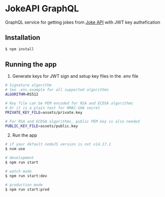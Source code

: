 # JokeAPI GraphQL

GraphQL service for getting jokes from [Joke API](https://v2.jokeapi.dev/joke/Any) with JWT key authefication
## Installation

```bash
$ npm install
```

## Running the app

1. Generate keys for JWT sign and setup key files in the .env file
```bash
# Signature algorithm
# See .env.example for all supported algorithms
ALGORITHM=RS512

# Key file can be PEM encoded for RSA and ECDSA algorithms
# Or it is a plain text for HMAC-SHA secret
PRIVATE_KEY_FILE=assets/private.key

# For RSA and ECDSA algorithms, public PEM key is also needed
PUBLIC_KEY_FILE=assets/public.key
```

2. Run the app
```bash
# if your default nodeJS version is not v14.17.1
$ nvm use 

# development
$ npm run start

# watch mode
$ npm run start:dev

# production mode
$ npm run start:prod
```